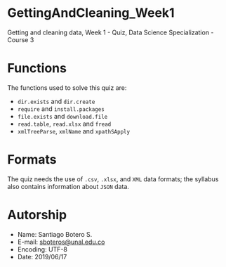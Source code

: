 # GettingAndCleaning_Week1

Getting and cleaning data, Week 1 - Quiz, Data Science Specialization - Course 3

# Functions

The functions used to solve this quiz are:

+ `dir.exists` and `dir.create`
+ `require` and `install.packages`
+ `file.exists` and `download.file`
+ `read.table`, `read.xlsx` and `fread`
+ `xmlTreeParse`, `xmlName` and `xpathSApply`

#  Formats

The quiz needs the use of `.csv`, `.xlsx`, and `XML` data formats; the
syllabus also contains information about `JSON` data.

# Autorship
  + Name: Santiago Botero S.
  + E-mail: sboteros@unal.edu.co
  + Encoding: UTF-8
  + Date: 2019/06/17
